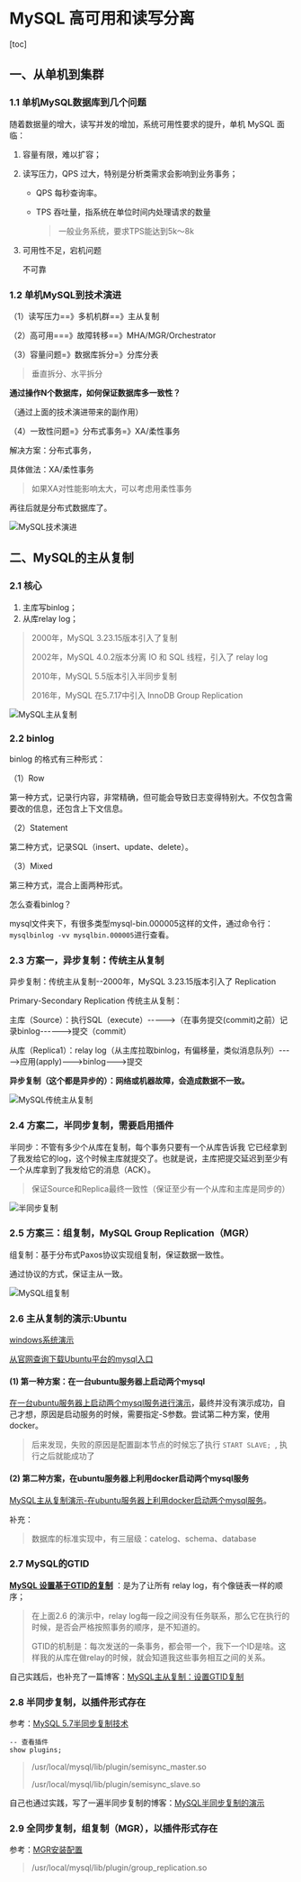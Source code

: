 # MySQL 高可用和读写分离

[toc]

##  一、从单机到集群

### 1.1 单机MySQL数据库到几个问题

随着数据量的增大，读写并发的增加，系统可用性要求的提升，单机 MySQL 面临：

1. 容量有限，难以扩容；

2. 读写压力，QPS 过大，特别是分析类需求会影响到业务事务；

   - QPS 每秒查询率。

   - TPS 吞吐量，指系统在单位时间内处理请求的数量

     > 一般业务系统，要求TPS能达到5k～8k

3. 可用性不足，宕机问题

   不可靠

### 1.2 单机MySQL到技术演进

（1）读写压力==》多机机群==》主从复制

（2）高可用===》故障转移==》MHA/MGR/Orchestrator

（3）容量问题=》数据库拆分=》分库分表

> 垂直拆分、水平拆分

**通过操作N个数据库，如何保证数据库多一致性？**

（通过上面的技术演进带来的副作用）

（4）一致性问题=》分布式事务=》XA/柔性事务

解决方案：分布式事务，

具体做法：XA/柔性事务

> 如果XA对性能影响太大，可以考虑用柔性事务

再往后就是分布式数据库了。

![MySQL技术演进](./photos/001MySQL技术演进.png)

## 二、MySQL的主从复制

### 2.1 核心

1. 主库写binlog；
2. 从库relay log；

> 2000年，MySQL 3.23.15版本引入了复制
>
> 2002年，MySQL 4.0.2版本分离 IO 和 SQL 线程，引入了 relay log
>
> 2010年，MySQL 5.5版本引入半同步复制
>
> 2016年，MySQL 在5.7.17中引入 InnoDB Group Replication



![MySQL主从复制](./photos/002MySQL主从复制.png)

### 2.2 binlog

binlog 的格式有三种形式：

（1）Row

第一种方式，记录行内容，非常精确，但可能会导致日志变得特别大。不仅包含需要改的信息，还包含上下文信息。

（2）Statement

第二种方式，记录SQL（insert、update、delete）。

（3）Mixed

第三种方式，混合上面两种形式。



怎么查看binlog？

mysql文件夹下，有很多类型mysql-bin.000005这样的文件，通过命令行：`mysqlbinlog -vv mysqlbin.000005`进行查看。

### 2.3 方案一，异步复制：传统主从复制

异步复制：传统主从复制--2000年，MySQL 3.23.15版本引入了 Replication

Primary-Secondary Replication 传统主从复制：

主库（Source）：执行SQL（execute）----->（在事务提交(commit)之前）记录binlog------>提交（commit）

从库（Replica1）：relay log（从主库拉取binlog，有偏移量，类似消息队列）----->应用(apply)--->binlog--->提交

**异步复制（这个都是异步的）：网络或机器故障，会造成数据不一致。**

![MySQL传统主从复制](./photos/003MySQL传统主从复制.png)

### 2.4 方案二，半同步复制，需要启用插件

半同步：不管有多少个从库在复制，每个事务只要有一个从库告诉我 它已经拿到了我发给它的log，这个时候主库就提交了。也就是说，主库把提交延迟到至少有一个从库拿到了我发给它的消息（ACK）。

> 保证Source和Replica最终一致性（保证至少有一个从库和主库是同步的）

![半同步复制](./photos/004半同步复制.png)

### 2.5 方案三：组复制，MySQL Group Replication（MGR）

组复制：基于分布式Paxos协议实现组复制，保证数据一致性。

通过协议的方式，保证主从一致。

![MySQL组复制](./photos/005MySQL组复制.png)

### 2.6 主从复制的演示:Ubuntu

[windows系统演示](https://gitee.com/lf-ren/JavaRebuild/blob/main/Week_07_MySQL%E9%AB%98%E5%8F%AF%E7%94%A8%E5%92%8C%E8%AF%BB%E5%86%99%E5%88%86%E7%A6%BB/document/ms.md)

[从官网查询下载Ubuntu平台的mysql入口](https://cdn.mysql.com/archives/mysql-5.7/mysql-community-server_5.7.35-1ubuntu18.04_amd64.deb)

#### (1) 第一种方案：在一台ubuntu服务器上启动两个mysql

[在一台ubuntu服务器上启动两个mysql服务进行演示](https://gitee.com/lf-ren/JavaRebuild/blob/main/Week_07_MySQL%E9%AB%98%E5%8F%AF%E7%94%A8%E5%92%8C%E8%AF%BB%E5%86%99%E5%88%86%E7%A6%BB/2021-11-24-MySQL%E4%B8%BB%E4%BB%8E%E5%A4%8D%E5%88%B6%E6%BC%94%E7%A4%BA-%E5%9C%A8ubuntu%E4%B8%8A%E5%90%AF%E5%8A%A8%E4%B8%A4%E4%B8%AAmysql%E6%9C%8D%E5%8A%A1.md)，最终并没有演示成功，自己才想，原因是启动服务的时候，需要指定-S参数。尝试第二种方案，使用docker。

> 后来发现，失败的原因是配置副本节点的时候忘了执行 `START SLAVE; `, 执行之后就能成功了

#### (2) 第二种方案，在ubuntu服务器上利用docker启动两个mysql服务

[MySQL主从复制演示-在ubuntu服务器上利用docker启动两个mysql服务](https://gitee.com/lf-ren/JavaRebuild/blob/main/Week_07_MySQL%E9%AB%98%E5%8F%AF%E7%94%A8%E5%92%8C%E8%AF%BB%E5%86%99%E5%88%86%E7%A6%BB/2021-11-25-MySQL%E4%B8%BB%E4%BB%8E%E5%A4%8D%E5%88%B6%E6%BC%94%E7%A4%BA-%E5%9C%A8ubuntu%E6%9C%8D%E5%8A%A1%E5%99%A8%E4%B8%8A%E5%88%A9%E7%94%A8docker%E5%90%AF%E5%8A%A8%E4%B8%A4%E4%B8%AAmysql%E6%9C%8D%E5%8A%A1.md)。

补充：

> 数据库的标准实现中，有三层级：catelog、schema、database

### 2.7 MySQL的GTID

[**MySQL 设置基于GTID的复制**](https://blog.51cto.com/yueyinsha/2086045) ：是为了让所有 relay log，有个像链表一样的顺序；

> 在上面2.6 的演示中，relay log每一段之间没有任务联系，那么它在执行的时候，是否会严格按照事务的顺序，是不知道的。
>
> GTID的机制是：每次发送的一条事务，都会带一个，我下一个ID是啥。这样我的从库在做relay的时候，就会知道我这些事务相互之间的关系。

自己实践后，也补充了一篇博客：[MySQL主从复制：设置GTID复制](https://gitee.com/lf-ren/JavaRebuild/blob/main/Week_07_MySQL%E9%AB%98%E5%8F%AF%E7%94%A8%E5%92%8C%E8%AF%BB%E5%86%99%E5%88%86%E7%A6%BB/2021-11-27-MySQL%E4%B8%BB%E4%BB%8E%E5%A4%8D%E5%88%B6%EF%BC%9A%E8%AE%BE%E7%BD%AEGTID%E5%A4%8D%E5%88%B6.md)

### 2.8 半同步复制，以插件形式存在

参考：[MySQL 5.7半同步复制技术 ](https://www.cnblogs.com/zero-gg/p/9057092.html)

```
-- 查看插件
show plugins;
```

> /usr/local/mysql/lib/plugin/semisync_master.so
>
> /usr/local/mysql/lib/plugin/semisync_slave.so

自己也通过实践，写了一遍半同步复制的博客：[MySQL半同步复制的演示](https://gitee.com/lf-ren/JavaRebuild/blob/main/Week_07_MySQL%E9%AB%98%E5%8F%AF%E7%94%A8%E5%92%8C%E8%AF%BB%E5%86%99%E5%88%86%E7%A6%BB/2021-11-27-MySQL%E5%8D%8A%E5%90%8C%E6%AD%A5%E5%A4%8D%E5%88%B6%E6%BC%94%E7%A4%BA.md)

### 2.9 全同步复制，组复制（MGR），以插件形式存在

参考：[MGR安装配置](https://www.cnblogs.com/lvxqxin/p/9407080.html)

> /usr/local/mysql/lib/plugin/group_replication.so



